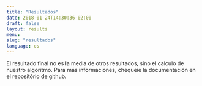 ```yaml
---
title: "Resultados"
date: 2018-01-24T14:30:36-02:00
draft: false
layout: results
menu:
slug: "resultados"
language: es
---
```


El resultado final no es la media de otros resultados, sino el calculo de nuestro algoritmo. Para más informaciones, chequeie la documentación en el repositório de github.
